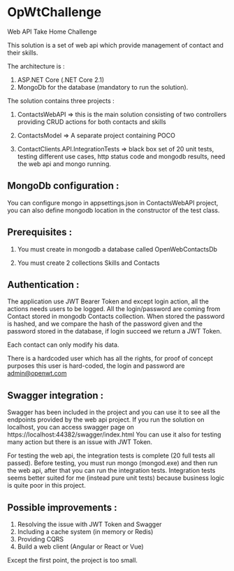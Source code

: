 # OpWtChallenge
Web API Take Home Challenge

This solution is a set of web api which provide management of contact and their skills. 

The architecture is : 

1) ASP.NET Core (.NET Core 2.1) 
2) MongoDb for the database (mandatory to run the solution). 


The solution contains three projects : 

1) ContactsWebAPI =>  this is the main solution consisting of two controllers providing CRUD actions for both contacts and skills 

2) ContactsModel => A separate project containing POCO 

3) ContactClients.API.IntegrationTests => black box set of 20 unit tests, testing different use cases, http status code and mongodb results, need the web api and mongo running. 


MongoDb configuration : 
-----------------------

You can configure mongo in appsettings.json in ContactsWebAPI project, you can also define mongodb location in the constructor of the test class. 

Prerequisites : 
----------------

1) You must create in mongodb a database called OpenWebContactsDb

2) You must create 2 collections Skills and Contacts 


Authentication : 
-----------------

The application use JWT Bearer Token and except login action, all the actions needs users to be logged. 
All the login/password are coming from Contact stored in mongodb Contacts collection. 
When stored the password is hashed, and we compare the hash of the password given and the password stored in the database, if login succeed we return a JWT Token. 

Each contact can only modify his data. 

There is a hardcoded user which has all the rights, for proof of concept purposes this user is hard-coded, the login and password are admin@openwt.com


Swagger integration : 
----------------------

Swagger has been included in the project and you can use it to see all the endpoints provided by the web api project. 
If you run the solution on localhost, you can access swagger page on https://localhost:44382/swagger/index.html
You can use it also for testing many action but there is an issue with JWT Token. 

For testing the web api, the integration tests is complete (20 full tests all passed). 
Before testing, you must run mongo (mongod.exe) and then run the web api, after that you can run the integration tests. 
Integration tests seems better suited for me (instead pure unit tests) because business logic is quite poor in this project.


Possible improvements : 
-------------------------

1) Resolving the issue with JWT Token and Swagger
2) Including a cache system (in memory or Redis) 
3) Providing CQRS 
4) Build a web client (Angular or React or Vue)

Except the first point, the project is too small.










